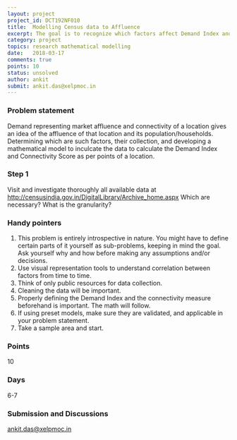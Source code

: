 ```yaml
---
layout: project
project_id: DCT192NF010
title:  Modelling Census data to Affluence
excerpt: The goal is to recognize which factors affect Demand Index and Connectivity Score of a location and quantize their data mathematically
category: project
topics: research mathematical modelling
date:   2018-03-17
comments: true
points: 10
status: unsolved
author: ankit
submit: ankit.das@xelpmoc.in
---
```


### Problem statement
Demand representing market affluence and connectivity of a location gives an idea of the affluence of that location and its population/households. Determining which are such factors, their collection, and developing a mathematical model to inculcate the data to calculate the Demand Index and Connectivity Score as per points of a location.

### Step 1
Visit and investigate thoroughly all available data at
http://censusindia.gov.in/DigitalLibrary/Archive_home.aspx
Which are necessary? What is the granularity?

### Handy pointers
1. This problem is entirely introspective in nature. You might have to define certain parts of it yourself as sub-problems, keeping in mind the goal. Ask yourself why and how before making any assumptions and/or decisions.
2. Use visual representation tools to understand correlation between factors from time to time.
3. Think of only public resources for data collection.
4. Cleaning the data will be important.
5. Properly defining the Demand Index and the connectivity measure beforehand is important. The math will follow.
6. If using preset models, make sure they are validated, and applicable in your problem statement.
7. Take a sample area and start.

### Points
10

### Days
6-7

### Submission and Discussions
ankit.das@xelpmoc.in
